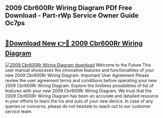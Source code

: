 ## 2009 Cbr600Rr Wiring Diagram PDf Free Download - Part-rWp Service Owner Guide Oc7ps

# <h2><a href="http://dfpujl.blite.top/?on=2009+Cbr600Rr+Wiring+Diagram">🔗Download New 👉🔴 2009 Cbr600Rr Wiring Diagram</a></h2>

[![2009 Cbr600Rr Wiring Diagram download](https://i.imgur.com/lujVjoI.png)](http://dfpujl.blite.top/?on=2009+Cbr600Rr+Wiring+Diagram)
Welcome to the Future This user manual showcases the innovative features and functionalities of your new 2009 Cbr600Rr Wiring Diagram. Important User Agreement Please review the user agreement terms and conditions before operating your new 2009 Cbr600Rr Wiring Diagram. Explore the limitless possibilities of list of features with your new 2009 Cbr600Rr Wiring Diagram. We trust that the 2009 Cbr600Rr Wiring Diagram has been an accurate and detailed resource in your efforts to learn the ins and outs of your new device. In case of any queries or concerns, please do not hesitate to reach out to our customer service team.
